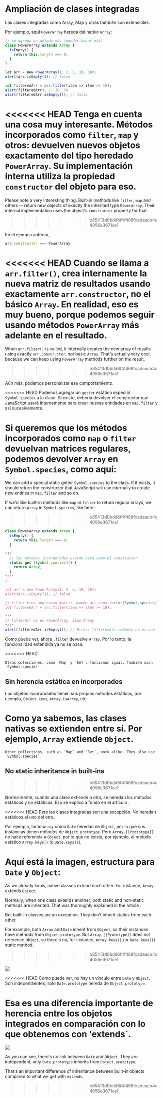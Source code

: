 
# Ampliación de clases integradas

Las clases integradas como Array, Map y otras también son extensibles.

Por ejemplo, aquí `PowerArray` hereda del nativo `Array`:

```js run
// se agrega un método más (puedes hacer más)
class PowerArray extends Array {
  isEmpty() {
    return this.length === 0;
  }
}

let arr = new PowerArray(1, 2, 5, 10, 50);
alert(arr.isEmpty()); // falso

let filteredArr = arr.filter(item => item >= 10);
alert(filteredArr); // 10, 50
alert(filteredArr.isEmpty()); // falso
```

<<<<<<< HEAD
Tenga en cuenta una cosa muy interesante. Métodos incorporados como `filter`, `map` y otros: devuelven nuevos objetos exactamente del tipo heredado `PowerArray`. Su implementación interna utiliza la propiedad `constructor` del objeto para eso.
=======
Please note a very interesting thing. Built-in methods like `filter`, `map` and others -- return new objects of exactly the inherited type `PowerArray`. Their internal implementation uses the object's `constructor` property for that.
>>>>>>> b85413d0bdd6f4f468fcadeacb4c4056e3671ce1

En el ejemplo anterior,
```js
arr.constructor === PowerArray
```

<<<<<<< HEAD
Cuando se llama a `arr.filter()`, crea internamente la nueva matriz de resultados usando exactamente `arr.constructor`, no el básico `Array`. En realidad, eso es muy bueno, porque podemos seguir usando métodos `PowerArray` más adelante en el resultado.
=======
When `arr.filter()` is called, it internally creates the new array of results using exactly `arr.constructor`, not basic `Array`. That's actually very cool, because we can keep using `PowerArray` methods further on the result.
>>>>>>> b85413d0bdd6f4f468fcadeacb4c4056e3671ce1

Aún más, podemos personalizar ese comportamiento.

<<<<<<< HEAD
Podemos agregar un `getter` estático especial `Symbol.species` a la clase. Si existe, debería devolver el constructor que JavaScript usará internamente para crear nuevas entidades en `map`, `filter` y así sucesivamente.

Si queremos que los métodos incorporados como `map` o `filter` devuelvan matrices regulares, podemos devolver `Array` en `Symbol.species`, como aquí:
=======
We can add a special static getter `Symbol.species` to the class. If it exists, it should return the constructor that JavaScript will use internally to create new entities in `map`, `filter` and so on.

If we'd like built-in methods like `map` or `filter` to return regular arrays, we can return `Array` in `Symbol.species`, like here:
>>>>>>> b85413d0bdd6f4f468fcadeacb4c4056e3671ce1

```js run
class PowerArray extends Array {
  isEmpty() {
    return this.length === 0;
  }

*!*
  // los métodos incorporados usarán esto como el constructor
  static get [Symbol.species]() {
    return Array;
  }
*/!*
}

let arr = new PowerArray(1, 2, 5, 10, 50);
alert(arr.isEmpty()); // falso

// filter crea una nueva matriz usando arr.constructor[Symbol.species] como constructor
let filteredArr = arr.filter(item => item >= 10);

*!*
// filterArr no es PowerArray, sino Array
*/!*
alert(filteredArr.isEmpty()); // Error: filteredArr.isEmpty no es una función
```

Como puede ver, ahora `.filter` devuelve `Array`. Por lo tanto, la funcionalidad extendida ya no se pasa.

<<<<<<< HEAD
```smart header="Other collections trabaja similarmente"
Otras colecciones, como `Map` y `Set`, funcionan igual. También usan `Symbol.species`.
```

## Sin herencia estática en incorporados

Los objetos incorporados tienen sus propios métodos estáticos, por ejemplo, `Object.keys`, `Array.isArray`, etc.

Como ya sabemos, las clases nativas se extienden entre sí. Por ejemplo, `Array` extiende `Object`.
=======
```smart header="Other collections work similarly"
Other collections, such as `Map` and `Set`, work alike. They also use `Symbol.species`.
```

## No static inheritance in built-ins
>>>>>>> b85413d0bdd6f4f468fcadeacb4c4056e3671ce1

Normalmente, cuando una clase extiende a otra, se heredan los métodos estáticos y no estáticos. Eso se explicó a fondo en el artículo [](info:static-properties-methods#statics-and-inheritance).

<<<<<<< HEAD
Pero las clases integradas son una excepción. No heredan estáticos el uno del otro.

Por ejemplo, tanto `Array` como `Date` heredan de `Object`, por lo que sus instancias tienen métodos de `Object.prototype`. Pero `Array.[[Prototype]]` no hace referencia a `Object`, por lo que no existe, por ejemplo, el método estático `Array.keys()` (o `Date.keys()`).

Aquí está la imagen, estructura para `Date` y `Object`:
=======
As we already know, native classes extend each other. For instance, `Array` extends `Object`.

Normally, when one class extends another, both static and non-static methods are inherited. That was thoroughly explained in the article [](info:static-properties-methods#statics-and-inheritance).

But built-in classes are an exception. They don't inherit statics from each other.

For example, both `Array` and `Date` inherit from `Object`, so their instances have methods from `Object.prototype`. But `Array.[[Prototype]]` does not reference `Object`, so there's no, for instance, `Array.keys()` (or `Date.keys()`) static method.
>>>>>>> b85413d0bdd6f4f468fcadeacb4c4056e3671ce1

![](object-date-inheritance.svg)

<<<<<<< HEAD
Como puede ver, no hay un vínculo entre `Date` y `Object`. Son independientes, solo `Date.prototype` hereda de `Object.prototype`.

Esa es una diferencia importante de herencia entre los objetos integrados en comparación con lo que obtenemos con 'extends`.
=======
![](object-date-inheritance.svg)

As you can see, there's no link between `Date` and `Object`. They are independent, only `Date.prototype` inherits from `Object.prototype`.

That's an important difference of inheritance between built-in objects compared to what we get with `extends`.
>>>>>>> b85413d0bdd6f4f468fcadeacb4c4056e3671ce1
